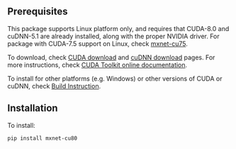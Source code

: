 Prerequisites
------------
This package supports Linux platform only, and requires that CUDA-8.0 and cuDNN-5.1 are already installed, along
with the proper NVIDIA driver. For package with CUDA-7.5 support on Linux, check
[mxnet-cu75](https://pypi.python.org/pypi/mxnet-cu75/).

To download, check [CUDA download](https://developer.nvidia.com/cuda-downloads) and [cuDNN download](https://developer.nvidia.com/cudnn) pages. For more instructions, check [CUDA Toolkit online documentation](http://docs.nvidia.com/cuda/index.html).

To install for other platforms (e.g. Windows) or other versions of CUDA or cuDNN, check [Build Instruction](http://mxnet.io/get_started/setup.html).

Installation
------------
To install:
```bash
pip install mxnet-cu80
```
